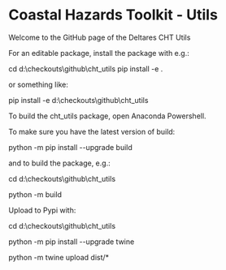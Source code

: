 # Coastal Hazards Toolkit - Utils

Welcome to the GitHub page of the Deltares CHT Utils

For an editable package, install the package with e.g.:

cd d:\checkouts\github\cht_utils
pip install -e .

or something like:

pip install -e d:\checkouts\github\cht_utils






To build the cht_utils package, open Anaconda Powershell.

To make sure you have the latest version of build:

python -m pip install --upgrade build

and to build the package, e.g.: 

cd d:\checkouts\github\cht_utils

python -m build

Upload to Pypi with:

cd d:\checkouts\github\cht_utils

python -m pip install --upgrade twine

python -m twine upload dist/*
